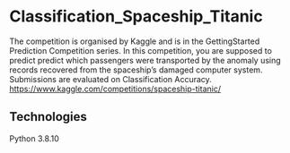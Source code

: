# Classification_Spaceship_Titanic

The competition is organised by Kaggle and is in the GettingStarted Prediction Competition series. In this competition, you are supposed to predict predict which passengers were transported by the anomaly using records recovered from the spaceship’s damaged computer system. Submissions are evaluated on Classification Accuracy.
https://www.kaggle.com/competitions/spaceship-titanic/

## Technologies
Python 3.8.10
